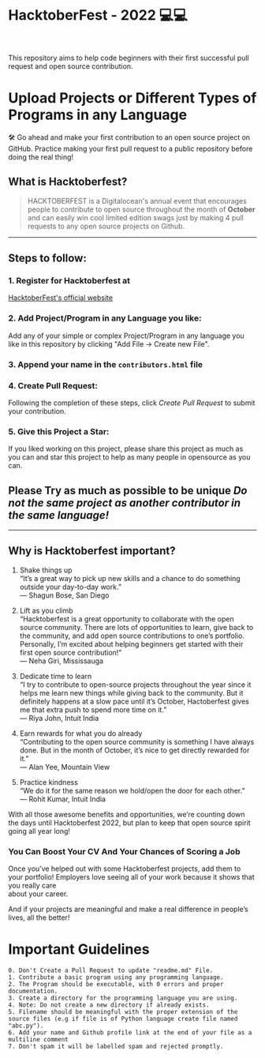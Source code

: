 # HacktoberFest - 2022 💻💻
<br>

This repository aims to help code beginners with their first successful pull request and open source contribution. 

# Upload Projects or Different Types of Programs in any Language

🛠️ Go ahead and make your first contribution to an open source project on GitHub. Practice making your first pull request to a public repository before doing the real thing!

## What is Hacktoberfest?

> HACKTOBERFEST is a Digitalocean's annual event that encourages people to contribute to open source throughout the month of **October** and can easily win cool limited edition swags just by making 4 pull requests to any open source projects on Github.

---
## Steps to follow:

### 1. Register for Hacktoberfest at
[HacktoberFest's official website](https://hacktoberfest.com/)

### 2. Add Project/Program in any Language you like:

Add any of your simple or complex Project/Program in any language you like in this repository by clicking "Add File -> Create new File".

### 3. Append your name in the `contributors.html` file

### 4. Create Pull Request:

Following the completion of these steps, click *Create Pull Request* to submit your contribution.

### 5. Give this Project a Star:

If you liked working on this project, please share this project as much as you can and star this project to help as many people in opensource as you can.

## Please Try as much as possible to be unique *Do not the same project as another contributor in the same language!*

---

## Why is Hacktoberfest important?

1) Shake things up <br>
	“It’s a great way to pick up new skills and a chance to do something outside your day-to-day work.” <br>
	— Shagun Bose, San Diego <br>
	
2) Lift as you climb <br>
	“Hacktoberfest is a great opportunity to collaborate with the open source community. There are lots of opportunities to learn, give back to the community, and add open source contributions to one’s portfolio. Personally, I’m excited about helping beginners get started with their first open source contribution!” <br>
	— Neha Giri, Mississauga <br>
	
3) Dedicate time to learn <br>
	“I try to contribute to open-source projects throughout the year since it helps me learn new things while giving back to the community. But it definitely happens at a slow pace until it’s October, Hactoberfest gives me that extra push to spend more time on it.” <br>
	— Riya John, Intuit India <br>
	
4) Earn rewards for what you do already <br>
	“Contributing to the open source community is something I have always done. But in the month of October, it’s nice to get directly rewarded for it.” <br>
	— Alan Yee, Mountain View <br>
	
5) Practice kindness <br>
 “We do it for the same reason we hold/open the door for each other.” <br>
	— Rohit Kumar, Intuit India <br>
	
With all those awesome benefits and opportunities, we’re counting down the days until Hacktoberfest 2022, but plan to keep that open source spirit going all year long! <br>
	
### You Can Boost Your CV And Your Chances of Scoring a Job

Once you’ve helped out with some Hacktoberfest projects, add them to your portfolio! Employers love seeing all of your work because it shows that you really care <br> about your career.

And if your projects are meaningful and make a real difference in people’s lives, all the better!



# Important Guidelines
    0. Don't Create a Pull Request to update "readme.md" File.
    1. Contribute a basic program using any programming language.
    2. The Program should be executable, with 0 errors and proper documentation.
    3. Create a directory for the programming language you are using.
    4. Note: Do not create a new directory if already exists.
    5. Filename should be meaningful with the proper extension of the source files (e.g if file is of Python language create file named "abc.py").
    6. Add your name and Github profile link at the end of your file as a multiline comment
    7. Don't spam it will be labelled spam and rejected promptly.
